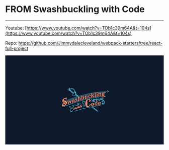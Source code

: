 # FROM Swashbuckling with Code 
----------

Youtube: [https://www.youtube.com/watch?v=TOb1c39m64A&t=104s](https://www.youtube.com/watch?v=TOb1c39m64A&t=104s)<br/>

Repo: [https://github.com/Jimmydalecleveland/webpack-starters/tree/react-full-project ](https://github.com/Jimmydalecleveland/webpack-starters/tree/react-full-project)

![alt](https://github.com/aintdra/cekcok/blob/master/public/assets/builds/images/swc-banner.jpg)
